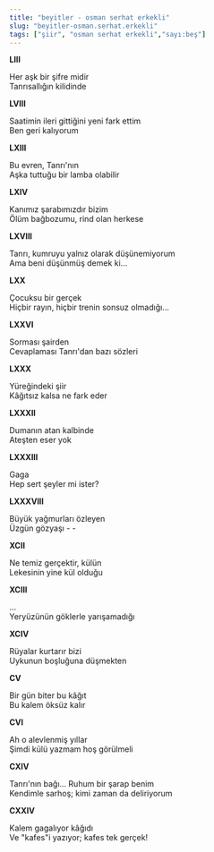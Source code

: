 ```yaml
---
title: "beyitler - osman serhat erkekli"
slug: "beyitler-osman.serhat.erkekli"
tags: ["şiir", "osman serhat erkekli","sayı:beş"]
---
```


**LIII**

Her aşk bir şifre midir  
Tanrısallığın kilidinde

**LVIII**

Saatimin ileri gittiğini yeni fark ettim\
Ben geri kalıyorum

**LXIII**

Bu evren, Tanrı'nın\
Aşka tuttuğu bir lamba olabilir

**LXIV**

Kanımız şarabımızdır bizim\
Ölüm bağbozumu, rind olan herkese

**LXVIII**

Tanrı, kumruyu yalnız olarak düşünemiyorum\
Ama beni düşünmüş demek ki...

**LXX**

Çocuksu bir gerçek\
Hiçbir rayın, hiçbir trenin sonsuz olmadığı...

**LXXVI**

Sorması şairden\
Cevaplaması Tanrı'dan bazı sözleri

**LXXX**

Yüreğindeki şiir\
Kâğıtsız kalsa ne fark eder

**LXXXII**

Dumanın atan kalbinde\
Ateşten eser yok

**LXXXIII**

Gaga\
Hep sert şeyler mi ister?

**LXXXVIII**

Büyük yağmurları özleyen\
Üzgün gözyaşı - -

**XCII**

Ne temiz gerçektir, külün\
Lekesinin yine kül olduğu

**XCIII**

...\
Yeryüzünün göklerle yarışamadığı

**XCIV**

Rüyalar kurtarır bizi\
Uykunun boşluğuna düşmekten

**CV**

Bir gün biter bu kâğıt\
Bu kalem öksüz kalır

**CVI**

Ah o alevlenmiş yıllar\
Şimdi külü yazmam hoş görülmeli

**CXIV**

Tanrı'nın bağı... Ruhum bir şarap benim\
Kendimle sarhoş; kimi zaman da deliriyorum

**CXXIV**

Kalem gagalıyor kâğıdı\
Ve "kafes"i yazıyor; kafes tek gerçek!
